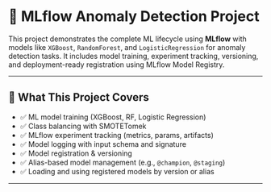 # 🚀 MLflow Anomaly Detection Project

This project demonstrates the complete ML lifecycle using **MLflow** with models like `XGBoost`, `RandomForest`, and `LogisticRegression` for anomaly detection tasks. It includes model training, experiment tracking, versioning, and deployment-ready registration using MLflow Model Registry.

---

## 🧠 What This Project Covers

- ✅ ML model training (XGBoost, RF, Logistic Regression)
- ✅ Class balancing with SMOTETomek
- ✅ MLflow experiment tracking (metrics, params, artifacts)
- ✅ Model logging with input schema and signature
- ✅ Model registration & versioning
- ✅ Alias-based model management (e.g., `@champion`, `@staging`)
- ✅ Loading and using registered models by version or alias

---


